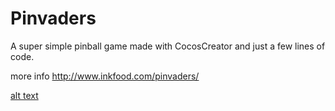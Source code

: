 # Pinvaders
A super simple pinball game made with CocosCreator and just a few lines of code.

more info
http://www.inkfood.com/pinvaders/

[alt text](https://github.com/inkfood/pinvader/inGameScreen_small.png)
